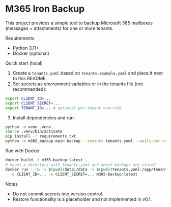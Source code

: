 # M365 Iron Backup

This project provides a simple tool to backup Microsoft 365 mailboxes (messages + attachments) for one or more tenants.

Requirements
- Python 3.11+
- Docker (optional)

Quick start (local)
1. Create a `tenants.yaml` based on `tenants.example.yaml` and place it next to this README.
2. Set secrets as environment variables or in the tenants file (not recommended):

```bash
export CLIENT_ID=...
export CLIENT_SECRET=...
export TENANT_ID=... # optional per-tenant override
```

3. Install dependencies and run:

```bash
python -m venv .venv
source .venv/bin/activate
pip install -r requirements.txt
python -m m365_backup.main backup --tenants tenants.yaml --mails-per-user 100
```

Run with Docker

```bash
docker build -t m365-backup:latest .
# mount a directory with tenants.yaml and where backups are stored
docker run --rm -v $(pwd)/data:/data -v $(pwd)/tenants.yaml:/app/tenants.yaml \
  -e CLIENT_ID=... -e CLIENT_SECRET=... m365-backup:latest
```

Notes
- Do not commit secrets into version control.
- Restore functionality is a placeholder and not implemented in v0.1.
